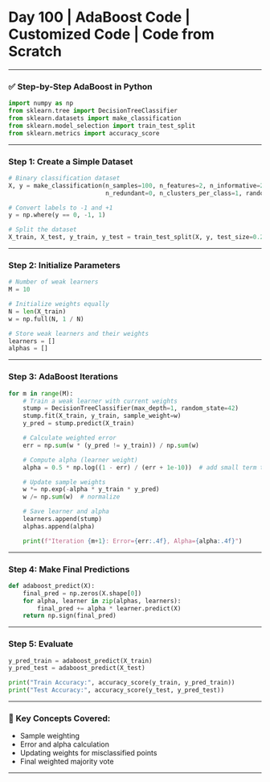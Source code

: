 # Day 100 | AdaBoost Code | Customized Code | Code from Scratch

---

### ✅ Step-by-Step AdaBoost in Python

```python
import numpy as np
from sklearn.tree import DecisionTreeClassifier
from sklearn.datasets import make_classification
from sklearn.model_selection import train_test_split
from sklearn.metrics import accuracy_score
```

---

### Step 1: Create a Simple Dataset

```python
# Binary classification dataset
X, y = make_classification(n_samples=100, n_features=2, n_informative=2,
                           n_redundant=0, n_clusters_per_class=1, random_state=42)

# Convert labels to -1 and +1
y = np.where(y == 0, -1, 1)

# Split the dataset
X_train, X_test, y_train, y_test = train_test_split(X, y, test_size=0.2, random_state=42)
```

---

### Step 2: Initialize Parameters

```python
# Number of weak learners
M = 10

# Initialize weights equally
N = len(X_train)
w = np.full(N, 1 / N)

# Store weak learners and their weights
learners = []
alphas = []
```

---

### Step 3: AdaBoost Iterations

```python
for m in range(M):
    # Train a weak learner with current weights
    stump = DecisionTreeClassifier(max_depth=1, random_state=42)
    stump.fit(X_train, y_train, sample_weight=w)
    y_pred = stump.predict(X_train)

    # Calculate weighted error
    err = np.sum(w * (y_pred != y_train)) / np.sum(w)

    # Compute alpha (learner weight)
    alpha = 0.5 * np.log((1 - err) / (err + 1e-10))  # add small term to avoid division by 0

    # Update sample weights
    w *= np.exp(-alpha * y_train * y_pred)
    w /= np.sum(w)  # normalize

    # Save learner and alpha
    learners.append(stump)
    alphas.append(alpha)

    print(f"Iteration {m+1}: Error={err:.4f}, Alpha={alpha:.4f}")
```

---

### Step 4: Make Final Predictions

```python
def adaboost_predict(X):
    final_pred = np.zeros(X.shape[0])
    for alpha, learner in zip(alphas, learners):
        final_pred += alpha * learner.predict(X)
    return np.sign(final_pred)
```

---

### Step 5: Evaluate

```python
y_pred_train = adaboost_predict(X_train)
y_pred_test = adaboost_predict(X_test)

print("Train Accuracy:", accuracy_score(y_train, y_pred_train))
print("Test Accuracy:", accuracy_score(y_test, y_pred_test))
```

---

### 🧠 Key Concepts Covered:

* Sample weighting
* Error and alpha calculation
* Updating weights for misclassified points
* Final weighted majority vote

---
